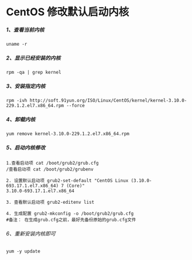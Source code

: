 # CentOS 修改默认启动内核

##### 1、查看当前内核
```
uname -r
```
##### 2、显示已经安装的内核
```
rpm -qa | grep kernel
```
##### 3、安装指定内核
```
rpm -ivh http://soft.91yun.org/ISO/Linux/CentOS/kernel/kernel-3.10.0-229.1.2.el7.x86_64.rpm --force
```
##### 4、卸载内核
```
yum remove kernel-3.10.0-229.1.2.el7.x86_64.rpm
```
##### 5、启动内核修改
```
1.查看启动项 cat /boot/grub2/grub.cfg
/查看启动项 cat /boot/grub2/grubenv

2. 设置默认启动项 grub2-set-default "CentOS Linux (3.10.0-693.17.1.el7.x86_64) 7 (Core)"
3.10.0-693.17.1.el7.x86_64

3. 查看默认启动项 grub2-editenv list

4. 生成配置 grub2-mkconfig -o /boot/grub2/grub.cfg
#备注： 在生成grub.cfg之前，最好先备份原始的grub.cfg文件
```
###### 6、重新安装内核即可
```
yum -y update
```